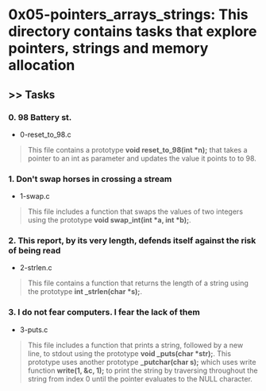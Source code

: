 # __0x05-pointers_arrays_strings: This directory contains tasks that explore pointers, strings and memory allocation__
## >> __Tasks__

### __0. 98 Battery st.__

- 0-reset_to_98.c
>This file contains a prototype __void reset_to_98(int *n);__ that takes a pointer to an int as parameter and updates the value it points to to 98.

### __1. Don't swap horses in crossing a stream__

- 1-swap.c
> This file includes a function that swaps the values of two integers using the prototype __void swap_int(int *a, int *b);__.

### __2. This report, by its very length, defends itself against the risk of being read__

- 2-strlen.c
> This file contains a function that returns the length of a string using the prototype __int _strlen(char *s);__.

### __3. I do not fear computers. I fear the lack of them__

- 3-puts.c
> This file includes a function that prints a string, followed by a new line, to stdout using the prototype __void _puts(char *str);__.
This prototype uses another prototype **_putchar(char s);** which uses write function __write(1, &c, 1);__ to print the string by traversing throughout the string from index 0 until the pointer evaluates to the NULL character.
